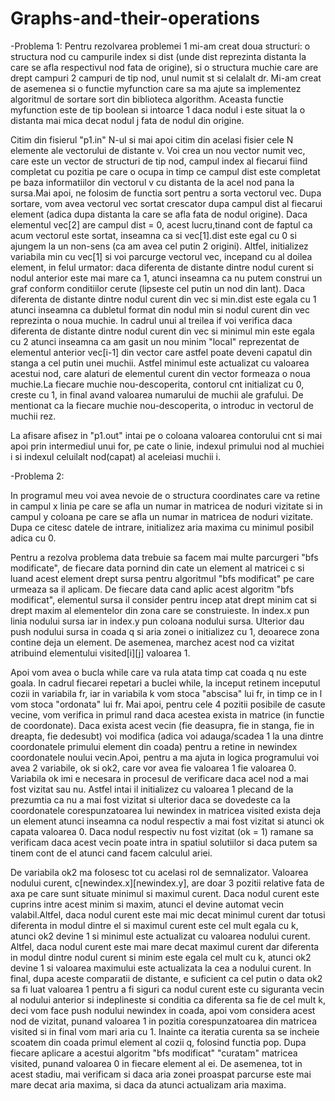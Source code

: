 # Graphs-and-their-operations

-Problema 1:
Pentru rezolvarea problemei 1 mi-am creat doua structuri: o structura nod cu campurile index si dist (unde dist reprezinta distanta la care se afla respectivul nod fata de origine), si o structura muchie care are drept campuri 2 campuri de tip nod, unul numit st si celalalt dr. Mi-am creat de asemenea si o functie myfunction care sa ma ajute sa implementez algoritmul de sortare sort din biblioteca algorithm. Aceasta functie myfunction este de tip boolean si intoarce 1 daca nodul i este situat la o distanta mai mica decat nodul j fata de nodul din origine.

Citim din fisierul "p1.in" N-ul si mai apoi citim din acelasi fisier cele N elemente ale vectorului de distante v. Voi crea un nou vector numit vec, care este un vector de structuri de tip nod, campul index al fiecarui fiind completat cu pozitia pe care o ocupa in timp ce campul dist este completat pe baza informatiilor din vectorul v cu distanta de la acel nod pana la sursa.Mai apoi, ne folosim de functia sort pentru a sorta vectorul vec. Dupa sortare, vom avea vectorul vec sortat crescator dupa campul dist al fiecarui element (adica dupa distanta la care se afla fata de nodul origine). Daca elementul vec[2] are campul dist = 0, acest lucru,tinand cont de faptul ca acum vectorul este sortat, inseamna ca si vec[1].dist este egal cu 0 si ajungem la un non-sens (ca am avea cel putin 2 origini). Altfel, initializez variabila min cu vec[1] si voi parcurge vectorul vec, incepand cu al doilea element, in felul urmator: daca diferenta de distante dintre nodul curent si nodul anterior este mai mare ca 1, atunci inseamna ca nu putem construi un graf conform conditiilor cerute (lipseste cel putin un nod din lant). Daca diferenta de distante dintre nodul curent din vec si min.dist este egala cu 1 atunci inseamna ca dubletul format din nodul min si nodul curent din vec reprezinta o noua muchie. In cadrul unui al treilea if voi verifica daca diferenta de distante dintre nodul curent din vec si minimul min este egala cu 2 atunci inseamna ca am gasit un nou minim "local" reprezentat de elementul anterior vec[i-1] din vector care astfel poate deveni capatul din stanga a cel putin unei muchii. Astfel minimul este actualizat cu valoarea acestui nod, care alaturi de elementul curent din vector formeaza o noua muchie.La fiecare muchie nou-descoperita, contorul cnt initializat cu 0, creste cu 1, in final avand valoarea numarului de muchii ale grafului. De mentionat ca la fiecare muchie nou-descoperita, o introduc in vectorul de muchii rez.

La afisare afisez in "p1.out" intai pe o coloana valoarea contorului cnt si mai apoi prin intermediul unui for, pe cate o linie, indexul primului nod al muchiei i si indexul celuilalt nod(capat) al aceleiasi muchii i.


-Problema 2:

In programul meu voi avea nevoie de o structura coordinates care va retine in campul x linia pe care se afla un numar in matricea de noduri vizitate si in campul y coloana pe care se afla un numar in matricea de noduri vizitate. Dupa ce citesc datele de intrare, initializez aria maxima cu minimul posibil adica cu 0.

Pentru a rezolva problema data trebuie sa facem mai multe parcurgeri "bfs modificate", de fiecare data pornind din cate un element al matricei c si luand acest element drept sursa pentru algoritmul "bfs modificat" pe care urmeaza sa il aplicam. De fiecare data cand aplic acest algoritm "bfs modificat", elementul sursa il consider pentru incep atat drept minim cat si drept maxim al elementelor din zona care se construieste. In index.x pun linia nodului sursa iar in index.y pun coloana nodului sursa. Ulterior dau push nodului sursa in coada q si aria zonei o initializez cu 1, deoarece zona contine deja un element. De asemenea, marchez acest nod ca vizitat atribuind elementului visited[i][j] valoarea 1.

Apoi vom avea o bucla while care va rula atata timp cat coada q nu este goala. In cadrul fiecarei repetari a buclei while, la inceput retinem inceputul cozii in variabila fr, iar in variabila k vom stoca "abscisa" lui fr, in timp ce in l vom stoca "ordonata" lui fr. Mai apoi, pentru cele 4 pozitii posibile de casute vecine, vom verifica in primul rand daca acestea exista in matrice (in functie de coordonate). Daca exista acest vecin (fie deasupra, fie in stanga, fie in dreapta, fie dedesubt) voi modifica (adica voi adauga/scadea 1 la una dintre coordonatele primului element din coada) pentru a retine in newindex coordonatele noului vecin.Apoi, pentru a ma ajuta in logica programului voi avea 2 variabile, ok si ok2, care vor avea fie valoarea 1 fie valoarea 0. Variabila ok imi e necesara in procesul de verificare daca acel nod a mai fost vizitat sau nu. Astfel intai il initializez cu valoarea 1 plecand de la prezumtia ca nu a mai fost vizitat si ulterior daca se dovedeste ca la coordonatele corespunzatoarea lui newindex in matricea visited exista deja un element atunci inseamna ca nodul respectiv a mai fost vizitat si atunci ok capata valoarea 0. Daca nodul respectiv nu fost vizitat (ok = 1) ramane sa verificam daca acest vecin poate intra in spatiul solutiilor si daca putem sa tinem cont de el atunci cand facem calculul ariei.

De variabila ok2 ma folosesc tot cu acelasi rol de semnalizator. Valoarea nodului curent, c[newindex.x][newindex.y], are doar 3 pozitii relative fata de axa pe care sunt situate minimul si maximul curent. Daca nodul curent este cuprins intre acest minim si maxim, atunci el devine automat vecin valabil.Altfel, daca nodul curent este mai mic decat minimul curent dar totusi diferenta in modul dintre el si maximul curent este cel mult egala cu k, atunci ok2 devine 1 si minimul este actualizat cu valoarea nodului curent. Altfel, daca nodul curent este mai mare decat maximul curent dar diferenta in modul dintre nodul curent si minim este egala cel mult cu k, atunci ok2 devine 1 si valoarea maximului este actualizata la cea a nodului curent. In final, dupa aceste comparatii de distante, e suficient ca cel putin o data ok2 sa fi luat valoarea 1 pentru a fi siguri ca nodul curent este cu siguranta vecin al nodului anterior si indeplineste si conditia ca diferenta sa fie de cel mult k, deci vom face push nodului newindex in coada, apoi vom considera acest nod de vizitat, punand valoarea 1 in pozitia corespunzatoarea din matricea visited si in final vom mari aria cu 1. Inainte ca iteratia curenta sa se incheie scoatem din coada primul element al cozii q, folosind functia pop. Dupa fiecare aplicare a acestui algoritm "bfs modificat" "curatam" matricea visited, punand valoarea 0 in fiecare element al ei. De asemenea, tot in acest stadiu, mai verificam si daca aria zonei proaspat parcurse este mai mare decat aria maxima, si daca da atunci actualizam aria maxima.




